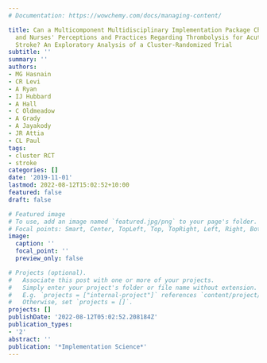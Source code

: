 ```yaml
---
# Documentation: https://wowchemy.com/docs/managing-content/

title: Can a Multicomponent Multidisciplinary Implementation Package Change Physicians'
  and Nurses' Perceptions and Practices Regarding Thrombolysis for Acute Ischemic
  Stroke? An Exploratory Analysis of a Cluster-Randomized Trial
subtitle: ''
summary: ''
authors:
- MG Hasnain
- CR Levi
- A Ryan
- IJ Hubbard
- A Hall
- C Oldmeadow
- A Grady
- A Jayakody
- JR Attia
- CL Paul
tags:
- cluster RCT
- stroke
categories: []
date: '2019-11-01'
lastmod: 2022-08-12T15:02:52+10:00
featured: false
draft: false

# Featured image
# To use, add an image named `featured.jpg/png` to your page's folder.
# Focal points: Smart, Center, TopLeft, Top, TopRight, Left, Right, BottomLeft, Bottom, BottomRight.
image:
  caption: ''
  focal_point: ''
  preview_only: false

# Projects (optional).
#   Associate this post with one or more of your projects.
#   Simply enter your project's folder or file name without extension.
#   E.g. `projects = ["internal-project"]` references `content/project/deep-learning/index.md`.
#   Otherwise, set `projects = []`.
projects: []
publishDate: '2022-08-12T05:02:52.208184Z'
publication_types:
- '2'
abstract: ''
publication: '*Implementation Science*'
---
```

